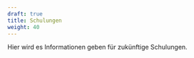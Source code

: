 ```yaml
---
draft: true
title: Schulungen
weight: 40
---
```


Hier wird es Informationen geben für zukünftige Schulungen.
